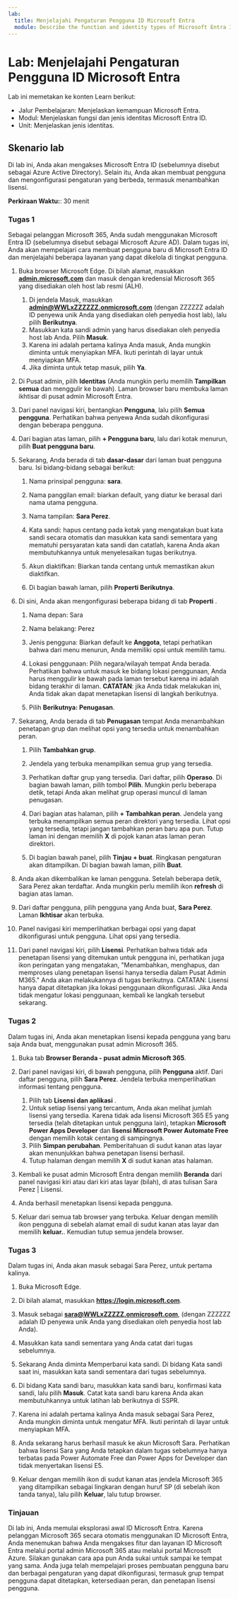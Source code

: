 ```yaml
---
lab:
  title: Menjelajahi Pengaturan Pengguna ID Microsoft Entra
  module: Describe the function and identity types of Microsoft Entra ID
---
```


# Lab: Menjelajahi Pengaturan Pengguna ID Microsoft Entra

Lab ini memetakan ke konten Learn berikut:

- Jalur Pembelajaran: Menjelaskan kemampuan Microsoft Entra.
- Modul: Menjelaskan fungsi dan jenis identitas Microsoft Entra ID.
- Unit: Menjelaskan jenis identitas.

## Skenario lab

Di lab ini, Anda akan mengakses Microsoft Entra ID (sebelumnya disebut sebagai Azure Active Directory).  Selain itu, Anda akan membuat pengguna dan mengonfigurasi pengaturan yang berbeda, termasuk menambahkan lisensi.  

**Perkiraan Waktu:**: 30 menit

### Tugas 1

Sebagai pelanggan Microsoft 365, Anda sudah menggunakan Microsoft Entra ID (sebelumnya disebut sebagai Microsoft Azure AD).  Dalam tugas ini, Anda akan mempelajari cara membuat pengguna baru di Microsoft Entra ID dan menjelajahi beberapa layanan yang dapat dikelola di tingkat pengguna.

1. Buka browser Microsoft Edge. Di bilah alamat, masukkan **[admin.microsoft.com](https://admin.microsoft.com)** dan masuk dengan kredensial Microsoft 365 yang disediakan oleh host lab resmi (ALH).
    1. Di jendela Masuk, masukkan **admin@WWLxZZZZZZ.onmicrosoft.com** (dengan ZZZZZZ adalah ID penyewa unik Anda yang disediakan oleh penyedia host lab), lalu pilih **Berikutnya**.
    1. Masukkan kata sandi admin yang harus disediakan oleh penyedia host lab Anda. Pilih **Masuk**.
    1. Karena ini adalah pertama kalinya Anda masuk, Anda mungkin diminta untuk menyiapkan MFA. Ikuti perintah di layar untuk menyiapkan MFA.
    1. Jika diminta untuk tetap masuk, pilih **Ya**.

1. Di Pusat admin, pilih **Identitas** (Anda mungkin perlu memilih **Tampilkan semua** dan menggulir ke bawah).  Laman browser baru membuka laman ikhtisar di pusat admin Microsoft Entra.

1. Dari panel navigasi kiri, bentangkan **Pengguna**, lalu pilih **Semua pengguna**. Perhatikan bahwa penyewa Anda sudah dikonfigurasi dengan beberapa pengguna.

1. Dari bagian atas laman, pilih **+ Pengguna baru**, lalu dari kotak menurun, pilih **Buat pengguna baru**.

1. Sekarang, Anda berada di tab **dasar-dasar** dari laman buat pengguna baru. Isi bidang-bidang sebagai berikut:
    1. Nama prinsipal pengguna: **sara**.

    1. Nama panggilan email: biarkan default, yang diatur ke berasal dari nama utama pengguna.

    1. Nama tampilan: **Sara Perez**.

    1. Kata sandi: hapus centang pada kotak yang mengatakan buat kata sandi secara otomatis dan masukkan kata sandi sementara yang mematuhi persyaratan kata sandi dan catatlah, karena Anda akan membutuhkannya untuk menyelesaikan tugas berikutnya.

    1. Akun diaktifkan: Biarkan tanda centang untuk memastikan akun diaktifkan.

    1. Di bagian bawah laman, pilih **Properti Berikutnya**.

1. Di sini, Anda akan mengonfigurasi beberapa bidang di tab **Properti** .

    1. Nama depan: Sara

    1. Nama belakang: Perez

    1. Jenis pengguna: Biarkan default ke **Anggota**, tetapi perhatikan bahwa dari menu menurun, Anda memiliki opsi untuk memilih tamu.

    1. Lokasi penggunaan: Pilih negara/wilayah tempat Anda berada.  Perhatikan bahwa untuk masuk ke bidang lokasi penggunaan, Anda harus menggulir ke bawah pada laman tersebut karena ini adalah bidang terakhir di laman.  **CATATAN**: jika Anda tidak melakukan ini, Anda tidak akan dapat menetapkan lisensi di langkah berikutnya.

    1. Pilih **Berikutnya: Penugasan**.

1. Sekarang, Anda berada di tab **Penugasan** tempat Anda menambahkan penetapan grup dan melihat opsi yang tersedia untuk menambahkan peran.

    1. Pilih **Tambahkan grup**.

    1. Jendela yang terbuka menampilkan semua grup yang tersedia.  

    1. Perhatikan daftar grup yang tersedia.  Dari daftar, pilih **Operaso**.  Di bagian bawah laman, pilih tombol **Pilih**.  Mungkin perlu beberapa detik, tetapi Anda akan melihat grup operasi muncul di laman penugasan.

    1. Dari bagian atas halaman, pilih **+ Tambahkan peran**.  Jendela yang terbuka menampilkan semua peran direktori yang tersedia.  Lihat opsi yang tersedia, tetapi jangan tambahkan peran baru apa pun.  Tutup laman ini dengan memilih **X** di pojok kanan atas laman peran direktori.
    1. Di bagian bawah panel, pilih **Tinjau + buat**. Ringkasan pengaturan akan ditampilkan.  Di bagian bawah laman, pilih **Buat**.

1. Anda akan dikembalikan ke laman pengguna.  Setelah beberapa detik, Sara Perez akan terdaftar.  Anda mungkin perlu memilih ikon **refresh** di bagian atas laman.

1. Dari daftar pengguna, pilih pengguna yang Anda buat, **Sara Perez**.  Laman **Ikhtisar** akan terbuka.

1. Panel navigasi kiri memperlihatkan berbagai opsi yang dapat dikonfigurasi untuk pengguna. Lihat opsi yang tersedia.

1. Dari panel navigasi kiri, pilih **Lisensi**.  Perhatikan bahwa tidak ada penetapan lisensi yang ditemukan untuk pengguna ini, perhatikan juga ikon peringatan yang mengatakan, "Menambahkan, menghapus, dan memproses ulang penetapan lisensi hanya tersedia dalam Pusat Admin M365."  Anda akan melakukannya di tugas berikutnya.  CATATAN: Lisensi hanya dapat ditetapkan jika lokasi penggunaan dikonfigurasi. Jika Anda tidak mengatur lokasi penggunaan, kembali ke langkah tersebut sekarang.

### Tugas 2

Dalam tugas ini, Anda akan menetapkan lisensi kepada pengguna yang baru saja Anda buat, menggunakan pusat admin Microsoft 365.

1. Buka tab **Browser Beranda - pusat admin Microsoft 365**.

1. Dari panel navigasi kiri, di bawah pengguna, pilih **Pengguna** aktif.  Dari daftar pengguna, pilih **Sara Perez**.  Jendela terbuka memperlihatkan informasi tentang pengguna.  

    1. Pilih tab **Lisensi dan aplikasi** .
    1. Untuk setiap lisensi yang tercantum, Anda akan melihat jumlah lisensi yang tersedia.  Karena tidak ada lisensi Microsoft 365 E5 yang tersedia (telah ditetapkan untuk pengguna lain), tetapkan **Microsoft Power Apps Developer** dan **lisensi Microsoft Power Automate Free** dengan memilih kotak centang di sampingnya.
    1. Pilih **Simpan perubahan**. Pemberitahuan di sudut kanan atas layar akan menunjukkan bahwa penetapan lisensi berhasil.
    1. Tutup halaman dengan memilih **X** di sudut kanan atas halaman.

1. Kembali ke pusat admin Microsoft Entra dengan memilih **Beranda** dari panel navigasi kiri atau dari kiri atas layar (bilah), di atas tulisan Sara Perez | Lisensi.

1. Anda berhasil menetapkan lisensi kepada pengguna.

1. Keluar dari semua tab browser yang terbuka. Keluar dengan memilih ikon pengguna di sebelah alamat email di sudut kanan atas layar dan memilih **keluar.**. Kemudian tutup semua jendela browser.

### Tugas 3

Dalam tugas ini, Anda akan masuk sebagai Sara Perez, untuk pertama kalinya.

1. Buka Microsoft Edge.

1. Di bilah alamat, masukkan **https://login.microsoft.com**.

1. Masuk sebagai **sara@WWLxZZZZZ.onmicrosoft.com**, (dengan ZZZZZZ adalah ID penyewa unik Anda yang disediakan oleh penyedia host lab Anda).
1. Masukkan kata sandi sementara yang Anda catat dari tugas sebelumnya.

1. Sekarang Anda diminta Memperbarui kata sandi. Di bidang Kata sandi saat ini, masukkan kata sandi sementara dari tugas sebelumnya.

1. Di bidang Kata sandi baru, masukkan kata sandi baru, konfirmasi kata sandi, lalu pilih **Masuk**.  Catat kata sandi baru karena Anda akan membutuhkannya untuk latihan lab berikutnya di SSPR.

1. Karena ini adalah pertama kalinya Anda masuk sebagai Sara Perez, Anda mungkin diminta untuk mengatur MFA. Ikuti perintah di layar untuk menyiapkan MFA.

1. Anda sekarang harus berhasil masuk ke akun Microsoft Sara.  Perhatikan bahwa lisensi Sara yang Anda tetapkan dalam tugas sebelumnya hanya terbatas pada Power Automate Free dan Power Apps for Developer dan tidak menyertakan lisensi E5.

1. Keluar dengan memilih ikon di sudut kanan atas jendela Microsoft 365 yang ditampilkan sebagai lingkaran dengan huruf SP (di sebelah ikon tanda tanya), lalu pilih **Keluar**, lalu tutup browser.

### Tinjauan

Di lab ini, Anda memulai eksplorasi awal ID Microsoft Entra. Karena pelanggan Microsoft 365 secara otomatis menggunakan ID Microsoft Entra, Anda menemukan bahwa Anda mengakses fitur dan layanan ID Microsoft Entra melalui portal admin Microsoft 365 atau melalui portal Microsoft Azure.  Silakan gunakan cara apa pun Anda sukai untuk sampai ke tempat yang sama.  Anda juga telah mempelajari proses pembuatan pengguna baru dan berbagai pengaturan yang dapat dikonfigurasi, termasuk grup tempat pengguna dapat ditetapkan, ketersediaan peran, dan penetapan lisensi pengguna.
